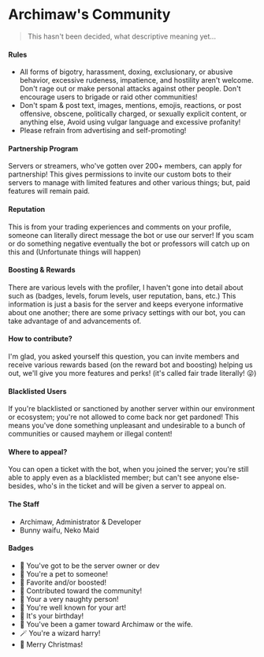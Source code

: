 # Archimaw's Community
> This hasn't been decided, what descriptive meaning yet...
#### Rules
- All forms of bigotry, harassment, doxing, exclusionary, or abusive behavior, excessive rudeness, impatience, and hostility aren't welcome. Don't rage out or make personal attacks against other people. Don't encourage users to brigade or raid other communities!
- Don't spam & post text, images, mentions, emojis, reactions, or post offensive, obscene, politically charged, or sexually explicit content, or anything else, Avoid using vulgar language and excessive profanity!
- Please refrain from advertising and self-promoting!
#### Partnership Program
Servers or streamers, who've gotten over 200+ members, can apply for partnership!
This gives permissions to invite our custom bots to their servers to manage with
limited features and other various things; but, paid features will remain paid.
#### Reputation
This is from your trading experiences and comments on your profile, someone can literally direct message the bot or use our server! If you scam or do something negative eventually the bot or professors will catch up on this and (Unfortunate things will happen)
#### Boosting & Rewards
There are various levels with the profiler, I haven't gone into detail about such as (badges, levels, forum levels, user reputation, bans, etc.) This information is just a basis for the server and keeps everyone informative about one another; there are some privacy settings with our bot, you can take advantage of and advancements of.
#### How to contribute?
I'm glad, you asked yourself this question, you can invite members and receive various rewards based (on the reward bot and boosting) helping us out, we'll give you more features and perks! (it's called fair trade literally! 😜)
#### Blacklisted Users
If you're blacklisted or sanctioned by another server within our environment or ecosystem; you're not allowed to come back nor get pardoned! This means you've done something unpleasant and undesirable to a bunch of communities or caused mayhem or illegal content!
#### Where to appeal?
You can open a ticket with the bot, when you joined the server; you're still able to apply even as a blacklisted member; but can't see anyone else- besides, who's in the ticket and will be given a server to appeal on.
#### The Staff
- Archimaw, Administrator & Developer
- Bunny waifu, Neko Maid 
#### Badges
- 🌸 You've got to be the server owner or dev
- 🐾 You're a pet to someone!
- 🌟 Favorite and/or boosted!
- 🎩 Contributed toward the community!
- 🔞 Your a very naughty person!
- 🎨 You're well known for your art!
- 🎉 It's your birthday!
- 🔪 You've been a gamer toward Archimaw or the wife.
- 🪄 You're a wizard harry!
- 🎄 Merry Christmas!